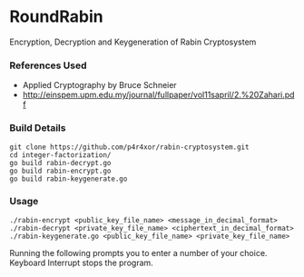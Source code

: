 # RoundRabin
Encryption, Decryption and Keygeneration of Rabin Cryptosystem

### References Used
* Applied Cryptography by Bruce Schneier
* http://einspem.upm.edu.my/journal/fullpaper/vol11sapril/2.%20Zahari.pdf
  
### Build Details
```
git clone https://github.com/p4r4xor/rabin-cryptosystem.git
cd integer-factorization/  
go build rabin-decrypt.go
go build rabin-encrypt.go
go build rabin-keygenerate.go
```
### Usage
```
./rabin-encrypt <public_key_file_name> <message_in_decimal_format>
./rabin-decrypt <private_key_file_name> <ciphertext_in_decimal_format>
./rabin-keygenerate.go <public_key_file_name> <private_key_file_name>
```
Running the following prompts you to enter a number of your choice.  
Keyboard Interrupt stops the program.
